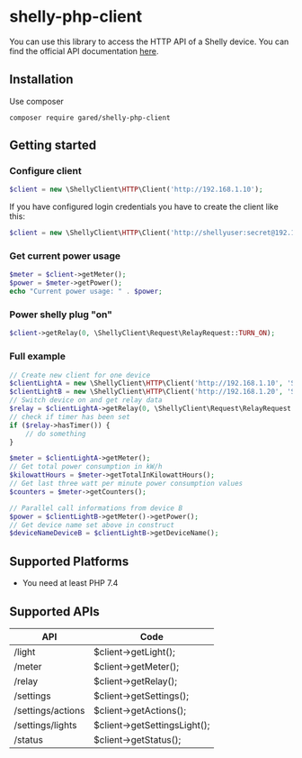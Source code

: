 # shelly-php-client 

You can use this library to access the HTTP API of a Shelly device.
You can find the official API documentation [here](https://shelly-api-docs.shelly.cloud). 

## Installation

Use composer
```gitattributes
composer require gared/shelly-php-client
```

## Getting started

### Configure client

```php
$client = new \ShellyClient\HTTP\Client('http://192.168.1.10');
```

If you have configured login credentials you have to create the client like this:
```php
$client = new \ShellyClient\HTTP\Client('http://shellyuser:secret@192.168.1.10');
```

### Get current power usage

```php
$meter = $client->getMeter();
$power = $meter->getPower();
echo "Current power usage: " . $power;
```

### Power shelly plug "on"

```php
$client->getRelay(0, \ShellyClient\Request\RelayRequest::TURN_ON);
```


### Full example

```php
// Create new client for one device
$clientLightA = new \ShellyClient\HTTP\Client('http://192.168.1.10', 'ShellyDeviceLightA');
$clientLightB = new \ShellyClient\HTTP\Client('http://192.168.1.20', 'ShellyDeviceLightB');
// Switch device on and get relay data
$relay = $clientLightA->getRelay(0, \ShellyClient\Request\RelayRequest::TURN_ON);
// check if timer has been set
if ($relay->hasTimer()) {
    // do something
}

$meter = $clientLightA->getMeter();
// Get total power consumption in kW/h
$kilowattHours = $meter->getTotalInKilowattHours();
// Get last three watt per minute power consumption values
$counters = $meter->getCounters();

// Parallel call informations from device B
$power = $clientLightB->getMeter()->getPower();
// Get device name set above in construct
$deviceNameDeviceB = $clientLightB->getDeviceName();
```

## Supported Platforms

* You need at least PHP 7.4

## Supported APIs
| API                | Code                          |
| -------------------|-------------------------------|
| /light             | $client->getLight();          |
| /meter             | $client->getMeter();          |
| /relay             | $client->getRelay();          |
| /settings          | $client->getSettings();       |
| /settings/actions  | $client->getActions();        |
| /settings/lights   | $client->getSettingsLight();  |
| /status            | $client->getStatus();         |
